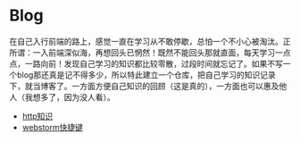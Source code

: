 # Blog

在自己入行前端的路上，感觉一直在学习从不敢停歇，总怕一个不小心被淘汰。正所谓：一入前端深似海，再想回头已惘然！既然不能回头那就直面，每天学习一点点，一路向前！发现自己学习的知识都比较零散，过段时间就忘记了。如果不写一个blog那还真是记不得多少，所以特此建立一个仓库，把自己学习的知识记录下，就当博客了。一方面方便自己知识的回顾（这是真的），一方面也可以惠及他人（我想多了，因为没人看）。

- [http知识](https://github.com/Marilynlee/blog/master/http.md)
- [webstorm快捷键](https://github.com/Marilynlee/blog/blob/master/shortcutsOfWebstorm.md)
